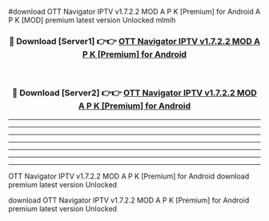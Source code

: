 #download OTT Navigator IPTV v1.7.2.2 MOD A P K [Premium] for Android A P K [MOD] premium latest version Unlocked mlmih 



<div align="center">
<h3>🔴 Download [Server1] 👉👉 <a href="https://apkdownload1.web.app/">OTT Navigator IPTV v1.7.2.2 MOD A P K [Premium] for Android</a></h3><br>

<h3>🔴 Download [Server2] 👉👉 <a href="https://apkdownload1.web.app/">OTT Navigator IPTV v1.7.2.2 MOD A P K [Premium] for Android</a></h3>
</div>





----------------------------------------------------------

----------------------------------------------------------

----------------------------------------------------------

----------------------------------------------------------

----------------------------------------------------------

----------------------------------------------------------

----------------------------------------------------------

OTT Navigator IPTV v1.7.2.2 MOD A P K [Premium] for Android download premium latest version Unlocked

download OTT Navigator IPTV v1.7.2.2 MOD A P K [Premium] for Android premium latest version Unlocked
